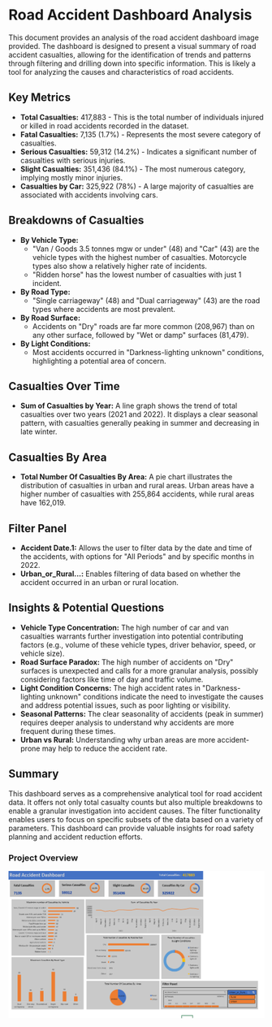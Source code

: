 # Road Accident Dashboard Analysis

This document provides an analysis of the road accident dashboard image provided. The dashboard is designed to present a visual summary of road accident casualties, allowing for the identification of trends and patterns through filtering and drilling down into specific information. This is likely a tool for analyzing the causes and characteristics of road accidents.

## Key Metrics

*   **Total Casualties:** 417,883 - This is the total number of individuals injured or killed in road accidents recorded in the dataset.
*   **Fatal Casualties:** 7,135 (1.7%) - Represents the most severe category of casualties.
*   **Serious Casualties:** 59,312 (14.2%) - Indicates a significant number of casualties with serious injuries.
*   **Slight Casualties:** 351,436 (84.1%) - The most numerous category, implying mostly minor injuries.
*   **Casualties by Car:** 325,922 (78%) - A large majority of casualties are associated with accidents involving cars.

## Breakdowns of Casualties

*   **By Vehicle Type:**
    *   "Van / Goods 3.5 tonnes mgw or under" (48) and "Car" (43) are the vehicle types with the highest number of casualties. Motorcycle types also show a relatively higher rate of incidents.
    *   "Ridden horse" has the lowest number of casualties with just 1 incident.
*   **By Road Type:**
    *   "Single carriageway" (48) and "Dual carriageway" (43) are the road types where accidents are most prevalent.
*   **By Road Surface:**
    *   Accidents on "Dry" roads are far more common (208,967) than on any other surface, followed by "Wet or damp" surfaces (81,479).
*   **By Light Conditions:**
    *   Most accidents occurred in "Darkness-lighting unknown" conditions, highlighting a potential area of concern.

## Casualties Over Time

*   **Sum of Casualties by Year:**  A line graph shows the trend of total casualties over two years (2021 and 2022). It displays a clear seasonal pattern, with casualties generally peaking in summer and decreasing in late winter.

## Casualties By Area

*   **Total Number Of Casualties By Area:** A pie chart illustrates the distribution of casualties in urban and rural areas. Urban areas have a higher number of casualties with 255,864 accidents, while rural areas have 162,019.

## Filter Panel

*   **Accident Date.1:** Allows the user to filter data by the date and time of the accidents, with options for "All Periods" and by specific months in 2022.
*   **Urban\_or\_Rural...:**  Enables filtering of data based on whether the accident occurred in an urban or rural location.

## Insights & Potential Questions

*   **Vehicle Type Concentration:** The high number of car and van casualties warrants further investigation into potential contributing factors (e.g., volume of these vehicle types, driver behavior, speed, or vehicle size).
*   **Road Surface Paradox:** The high number of accidents on "Dry" surfaces is unexpected and calls for a more granular analysis, possibly considering factors like time of day and traffic volume.
*   **Light Condition Concerns:** The high accident rates in "Darkness-lighting unknown" conditions indicate the need to investigate the causes and address potential issues, such as poor lighting or visibility.
*   **Seasonal Patterns:** The clear seasonality of accidents (peak in summer) requires deeper analysis to understand why accidents are more frequent during these times.
*   **Urban vs Rural:** Understanding why urban areas are more accident-prone may help to reduce the accident rate.

## Summary

This dashboard serves as a comprehensive analytical tool for road accident data. It offers not only total casualty counts but also multiple breakdowns to enable a granular investigation into accident causes. The filter functionality enables users to focus on specific subsets of the data based on a variety of parameters. This dashboard can provide valuable insights for road safety planning and accident reduction efforts.

### Project Overview
![Road Accident](Images/RA.png)
